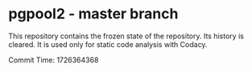 # pgpool2 - master branch

This repository contains the frozen state of the repository.
Its history is cleared. It is used only for static code
analysis with Codacy.

Commit Time: 1726364368